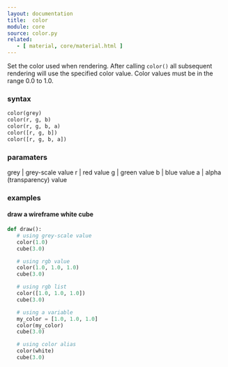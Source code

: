 ```yaml
---
layout: documentation
title:  color
module: core
source: color.py
related:
   - [ material, core/material.html ]
---
```


Set the color used when rendering. After calling `color()` all subsequent rendering
will use the specified color value. Color values must be in the range 0.0 to 1.0.

### syntax

~~~ python
color(grey)
color(r, g, b)
color(r, g, b, a)
color([r, g, b])
color([r, g, b, a])
~~~

### paramaters

grey | grey-scale value
r    | red value
g    | green value
b    | blue value
a    | alpha (transparency) value

### examples

#### draw a wireframe white cube

~~~ python
def draw():
   # using grey-scale value
   color(1.0)
   cube(3.0)

   # using rgb value
   color(1.0, 1.0, 1.0)
   cube(3.0)

   # using rgb list
   color([1.0, 1.0, 1.0])
   cube(3.0)

   # using a variable
   my_color = [1.0, 1.0, 1.0]
   color(my_color)
   cube(3.0)

   # using color alias
   color(white)
   cube(3.0)
~~~

